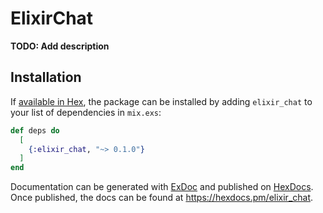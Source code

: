 # ElixirChat

**TODO: Add description**

## Installation

If [available in Hex](https://hex.pm/docs/publish), the package can be installed
by adding `elixir_chat` to your list of dependencies in `mix.exs`:

```elixir
def deps do
  [
    {:elixir_chat, "~> 0.1.0"}
  ]
end
```

Documentation can be generated with [ExDoc](https://github.com/elixir-lang/ex_doc)
and published on [HexDocs](https://hexdocs.pm). Once published, the docs can
be found at <https://hexdocs.pm/elixir_chat>.

